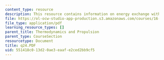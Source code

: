 ```yaml
---
content_type: resource
description: This resource contains information on energy exchange with moving blades.
file: https://ol-ocw-studio-app-production.s3.amazonaws.com/courses/16-01-unified-engineering-i-ii-iii-iv-fall-2005-spring-2006/551418c013d20ae3eaafe2ced2bb9cf5_q24.PDF
file_type: application/pdf
learning_resource_types: []
parent_title: Thermodynamics and Propulsion
parent_type: CourseSection
resourcetype: Document
title: q24.PDF
uid: 551418c0-13d2-0ae3-eaaf-e2ced2bb9cf5
---
```

